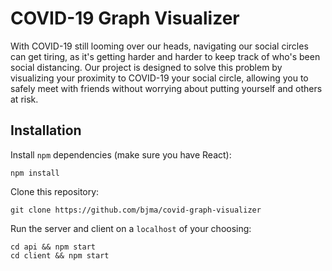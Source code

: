 # COVID-19 Graph Visualizer
With COVID-19 still looming over our heads, navigating our social circles can get tiring, as it's getting harder and harder to keep track of who's been social distancing. Our project is designed to solve this problem by visualizing your proximity to COVID-19 your social circle, allowing you to safely meet with friends without worrying about putting yourself and others at risk.

## Installation
Install `npm` dependencies (make sure you have React):
```
npm install
```

Clone this repository:
```
git clone https://github.com/bjma/covid-graph-visualizer
```

Run the server and client on a `localhost` of your choosing:
```
cd api && npm start
cd client && npm start
```
